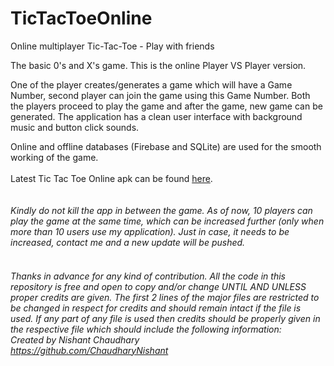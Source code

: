 # TicTacToeOnline
Online multiplayer Tic-Tac-Toe - Play with friends

The basic 0's and X's game. This is the online Player VS Player version.

One of the player creates/generates a game which will have a Game Number, second player can join the game using this Game Number. Both the players proceed to play the game and after the game, new game can be generated.
The application has a clean user interface with background music and button click sounds.

Online and offline databases (Firebase and SQLite) are used for the smooth working of the game.
<br><br>Latest Tic Tac Toe Online apk can be found <a href="https://github.com/ChaudharyNishant/TicTacToeOnline/releases">here</a>.
<br><br><br><i>Kindly do not kill the app in between the game.
As of now, 10 players can play the game at the same time, which can be increased further (only when more than 10 users use my application). Just in case, it needs to be increased, contact me and a new update will be pushed.</i>
<br><br><h6><i>Thanks in advance for any kind of contribution. All the code in this repository is free and open to copy and/or change UNTIL AND UNLESS proper credits are given. The first 2 lines of the major files are restricted to be changed in respect for credits and should remain intact if the file is used. If any part of any file is used then credits should be properly given in the respective file which should include the following information:
<br>Created by Nishant Chaudhary
<br>https://github.com/ChaudharyNishant</i></h6>
